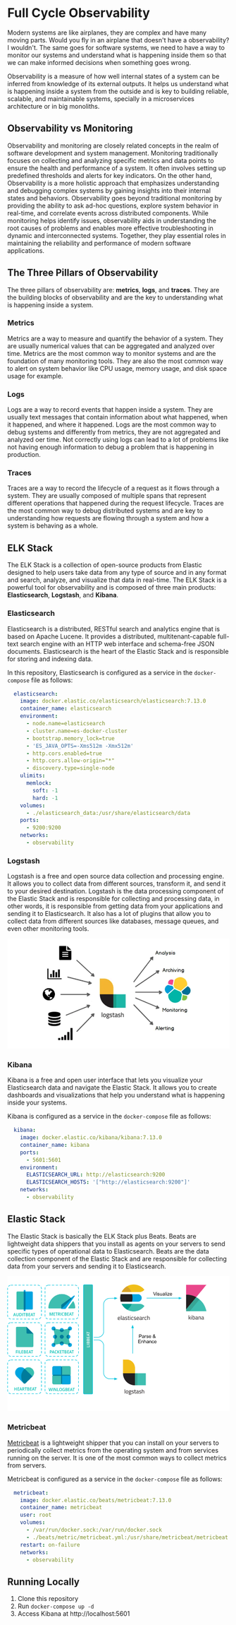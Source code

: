 # Full Cycle Observability

Modern systems are like airplanes, they are complex and have many moving parts. Would you fly in an airplane that doesn't have a observability? I wouldn't. The same goes for software systems, we need to have a way to monitor our systems and understand what is happening inside them so that we can make informed decisions when something goes wrong.

Observability is a measure of how well internal states of a system can be inferred from knowledge of its external outputs. It helps us understand what is happening inside a system from the outside and is key to building reliable, scalable, and maintainable systems, specially in a microservices architecture or in big monoliths.

## Observability vs Monitoring

Observability and monitoring are closely related concepts in the realm of software development and system management. Monitoring traditionally focuses on collecting and analyzing specific metrics and data points to ensure the health and performance of a system. It often involves setting up predefined thresholds and alerts for key indicators. On the other hand, Observability is a more holistic approach that emphasizes understanding and debugging complex systems by gaining insights into their internal states and behaviors. Observability goes beyond traditional monitoring by providing the ability to ask ad-hoc questions, explore system behavior in real-time, and correlate events across distributed components. While monitoring helps identify issues, observability aids in understanding the root causes of problems and enables more effective troubleshooting in dynamic and interconnected systems. Together, they play essential roles in maintaining the reliability and performance of modern software applications.

## The Three Pillars of Observability

The three pillars of observability are: **metrics**, **logs**, and **traces**. They are the building blocks of observability and are the key to understanding what is happening inside a system.

### Metrics

Metrics are a way to measure and quantify the behavior of a system. They are usually numerical values that can be aggregated and analyzed over time. Metrics are the most common way to monitor systems and are the foundation of many monitoring tools. They are also the most common way to alert on system behavior like CPU usage, memory usage, and disk space usage for example.

### Logs

Logs are a way to record events that happen inside a system. They are usually text messages that contain information about what happened, when it happened, and where it happened. Logs are the most common way to debug systems and differently from metrics, they are not aggregated and analyzed oer time. Not correctly using logs can lead to a lot of problems like not having enough information to debug a problem that is happening in production.

### Traces

Traces are a way to record the lifecycle of a request as it flows through a system. They are usually composed of multiple spans that represent different operations that happened during the request lifecycle. Traces are the most common way to debug distributed systems and are key to understanding how requests are flowing through a system and how a system is behaving as a whole.

## ELK Stack

The ELK Stack is a collection of open-source products from Elastic designed to help users take data from any type of source and in any format and search, analyze, and visualize that data in real-time. The ELK Stack is a powerful tool for observability and is composed of three main products: **Elasticsearch**, **Logstash**, and **Kibana**.

### Elasticsearch

Elasticsearch is a distributed, RESTful search and analytics engine that is based on Apache Lucene. It provides a distributed, multitenant-capable full-text search engine with an HTTP web interface and schema-free JSON documents. Elasticsearch is the heart of the Elastic Stack and is responsible for storing and indexing data.

In this repository, Elasticsearch is configured as a service in the `docker-compose` file as follows:

```yaml
  elasticsearch:
    image: docker.elastic.co/elasticsearch/elasticsearch:7.13.0
    container_name: elasticsearch
    environment:
      - node.name=elasticsearch
      - cluster.name=es-docker-cluster
      - bootstrap.memory_lock=true
      - 'ES_JAVA_OPTS=-Xms512m -Xmx512m'
      - http.cors.enabled=true
      - http.cors.allow-origin="*"
      - discovery.type=single-node
    ulimits:
      memlock:
        soft: -1
        hard: -1
    volumes:
      - ./elasticsearch_data:/usr/share/elasticsearch/data
    ports:
      - 9200:9200
    networks:
      - observability
```

### Logstash

Logstash is a free and open source data collection and processing engine. It allows you to collect data from different sources, transform it, and send it to your desired destination. Logstash is the data processing component of the Elastic Stack and is responsible for collecting and processing data, in other words, it is responsible from getting data from your applications and sending it to Elasticsearch. It also has a lot of plugins that allow you to collect data from different sources like databases, message queues, and even other monitoring tools.

![Logstash diagram](./docs/logstash.png)

### Kibana

Kibana is a free and open user interface that lets you visualize your Elasticsearch data and navigate the Elastic Stack. It allows you to create dashboards and visualizations that help you understand what is happening inside your systems.

Kibana is configured as a service in the `docker-compose` file as follows:

```yaml
  kibana:
    image: docker.elastic.co/kibana/kibana:7.13.0
    container_name: kibana
    ports:
      - 5601:5601
    environment:
      ELASTICSEARCH_URL: http://elasticsearch:9200
      ELASTICSEARCH_HOSTS: '["http://elasticsearch:9200"]'
    networks:
      - observability
```

## Elastic Stack

The Elastic Stack is basically the ELK Stack plus Beats. Beats are lightweight data shippers that you install as agents on your servers to send specific types of operational data to Elasticsearch. Beats are the data collection component of the Elastic Stack and are responsible for collecting data from your servers and sending it to Elasticsearch.

![Beats diagram](./docs/beats.png)

### Metricbeat

[Metricbeat](https://www.elastic.co/pt/beats/metricbeat) is a lightweight shipper that you can install on your servers to periodically collect metrics from the operating system and from services running on the server. It is one of the most common ways to collect metrics from servers.

Metricbeat is configured as a service in the `docker-compose` file as follows:

```yaml
  metricbeat:
    image: docker.elastic.co/beats/metricbeat:7.13.0
    container_name: metricbeat
    user: root
    volumes:
      - /var/run/docker.sock:/var/run/docker.sock
      - ./beats/metric/metricbeat.yml:/usr/share/metricbeat/metricbeat.yml
    restart: on-failure
    networks:
      - observability
```

## Running Locally

1. Clone this repository
2. Run `docker-compose up -d`
3. Access Kibana at http://localhost:5601
